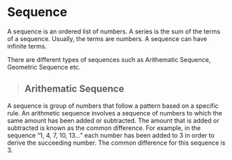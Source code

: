 # Sequence

A sequence is an ordered list of numbers. A series is the sum of the terms of a sequence. Usually, the terms are numbers. A sequence can have infinite terms.

There are different types of sequences such as Arithematic Sequence, Geometric Sequence etc.

> ## Arithematic Sequence

A sequence is group of numbers that follow a pattern based on a specific rule. An arithmetic sequence involves a sequence of numbers to which the same amount has been added or subtracted. The amount that is added or subtracted is known as the common difference. For example, in the sequence “1, 4, 7, 10, 13…” each number has been added to 3 in order to derive the succeeding number. The common difference for this sequence is 3.

>
